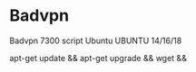 # Badvpn
Badvpn 7300 script Ubuntu
 UBUNTU 14/16/18
 
 apt-get update && apt-get upgrade && wget  && 
